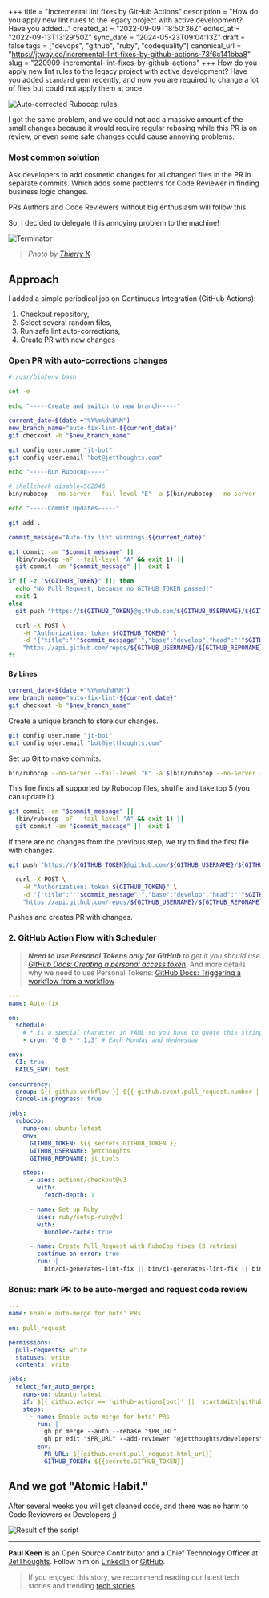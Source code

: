 +++
title = "Incremental lint fixes by GitHub Actions"
description = "How do you apply new lint rules to the legacy project with active development? Have you added..."
created_at = "2022-09-09T18:50:36Z"
edited_at = "2022-09-13T13:29:50Z"
sync_date = "2024-05-23T09:04:13Z"
draft = false
tags = ["devops", "github", "ruby", "codequality"]
canonical_url = "https://jtway.co/incremental-lint-fixes-by-github-actions-73f6c141bba8"
slug = "220909-incremental-lint-fixes-by-github-actions"
+++
How do you apply new lint rules to the legacy project with active development? Have you added `standard` gem recently, and now you are required to change a lot of files but could not apply them at once.

![Auto-corrected Rubocop rules](https://dev-to-uploads.s3.amazonaws.com/uploads/articles/rriw7035iyk4wwedexq2.png)

I got the same problem, and we could not add a massive amount of the small changes because it would require regular rebasing while this PR is on review, or even some safe changes could cause annoying problems.

### Most common solution

Ask developers to add cosmetic changes for all changed files in the PR in separate commits. Which adds some problems for Code Reviewer in finding business logic changes.

PRs Authors and Code Reviewers without big enthusiasm will follow this.

So, I decided to delegate this annoying problem to the machine!

![Terminator](https://dev-to-uploads.s3.amazonaws.com/uploads/articles/9429i3j8xv4y8ggyo3vo.jpeg)

> _Photo by [Thierry K](https://unsplash.com/@thielypics?utm_source=unsplash&utm_medium=referral&utm_content=creditCopyText)_
  
## Approach

I added a simple periodical job on Continuous Integration (GitHub Actions):

1. Checkout repository,
2. Select several random files,
3. Run safe lint auto-corrections,
4. Create PR with new changes

### Open PR with auto-corrections changes

```bash
#!/usr/bin/env bash

set -e

echo "-----Create and switch to new branch-----"

current_date=$(date +"%Y%m%d%H%M")
new_branch_name="auto-fix-lint-${current_date}"
git checkout -b "$new_branch_name"

git config user.name "jt-bot"
git config user.email "bot@jetthoughts.com"

echo "-----Run Rubocop-----"

# shellcheck disable=SC2046
bin/rubocop --no-server --fail-level "E" -a $(bin/rubocop --no-server -L **/*.rb | sort -R | head -n 5 | tr "\n" " ")

echo "-----Commit Updates-----"

git add .

commit_message="Auto-fix lint warnings ${current_date}"

git commit -am "$commit_message" ||
  (bin/rubocop -aF --fail-level "A" && exit 1) ||
  git commit -am "$commit_message" ||  exit 1

if [[ -z "${GITHUB_TOKEN}" ]]; then
  echo "No Pull Request, because no GITHUB_TOKEN passed!"
  exit 1
else
  git push "https://${GITHUB_TOKEN}@github.com/${GITHUB_USERNAME}/${GITHUB_REPONAME}.git" -f

  curl -X POST \
    -H "Authorization: token ${GITHUB_TOKEN}" \
    -d '{"title":"'"$commit_message"'","base":"develop","head":"'"$GITHUB_USERNAME"':'"$new_branch_name"'"}' \
    "https://api.github.com/repos/${GITHUB_USERNAME}/${GITHUB_REPONAME}/pulls"
fi
```

#### By Lines

```bash
current_date=$(date +"%Y%m%d%H%M")
new_branch_name="auto-fix-lint-${current_date}"
git checkout -b "$new_branch_name"
```
Create a unique branch to store our changes.

```bash
git config user.name "jt-bot"
git config user.email "bot@jetthoughts.com"
```
Set up Git to make commits.

```bash
bin/rubocop --no-server --fail-level "E" -a $(bin/rubocop --no-server -L **/*.rb | sort -R | head -n 5 | tr "\n" " ")
```
This line finds all supported by Rubocop files, shuffle and take top 5 (you can update it).

```bash
git commit -am "$commit_message" ||
  (bin/rubocop -aF --fail-level "A" && exit 1) ||
  git commit -am "$commit_message" ||  exit 1
```
If there are no changes from the previous step, we try to find the first file with changes.

```bash
git push "https://${GITHUB_TOKEN}@github.com/${GITHUB_USERNAME}/${GITHUB_REPONAME}.git" -f

  curl -X POST \
    -H "Authorization: token ${GITHUB_TOKEN}" \
    -d '{"title":"'"$commit_message"'","base":"develop","head":"'"$GITHUB_USERNAME"':'"$new_branch_name"'"}' \
    "https://api.github.com/repos/${GITHUB_USERNAME}/${GITHUB_REPONAME}/pulls"
```
Pushes and creates PR with changes.

### 2. GitHub Action Flow with Scheduler

> _**Need to use Personal Tokens only for GitHub** to get it you should use [GitHub Docs: Creating a personal access token](https://docs.github.com/en/authentication/keeping-your-account-and-data-secure/creating-a-personal-access-token)._ And more details why we need to use Personal Tokens: [GitHub Docs: Triggering a workflow from a workflow](https://docs.github.com/en/actions/using-workflows/triggering-a-workflow#triggering-a-workflow-from-a-workflow)

```yaml
---
name: Auto-fix

on:
  schedule:
    # * is a special character in YAML so you have to quote this string
    - cron: '0 0 * * 1,3' # Each Monday and Wednesday

env:
  CI: true
  RAILS_ENV: test

concurrency:
  group: ${{ github.workflow }}-${{ github.event.pull_request.number || github.ref }}
  cancel-in-progress: true

jobs:
  rubocop:
    runs-on: ubuntu-latest
    env:
      GITHUB_TOKEN: ${{ secrets.GITHUB_TOKEN }}
      GITHUB_USERNAME: jetthoughts
      GITHUB_REPONAME: jt_tools

    steps:
      - uses: actions/checkout@v3
        with:
          fetch-depth: 1

      - name: Set up Ruby
        uses: ruby/setup-ruby@v1
        with:
          bundler-cache: true

      - name: Create Pull Request with RuboCop fixes (3 retries)
        continue-on-error: true
        run: |
          bin/ci-generates-lint-fix || bin/ci-generates-lint-fix || bin/ci-generates-lint-fix
```

### Bonus: mark PR to be auto-merged and request code review

```yaml
---
name: Enable auto-merge for bots' PRs

on: pull_request

permissions:
  pull-requests: write
  statuses: write
  contents: write

jobs:
  select_for_auto_merge:
    runs-on: ubuntu-latest
    if: ${{ github.actor == 'github-actions[bot]' ||  startsWith(github.head_ref, 'auto-') }}
    steps:
      - name: Enable auto-merge for bots' PRs
        run: |
          gh pr merge --auto --rebase "$PR_URL"
          gh pr edit "$PR_URL" --add-reviewer "@jetthoughts/developers" --add-label "Need to review"
        env:
          PR_URL: ${{github.event.pull_request.html_url}}
          GITHUB_TOKEN: ${{secrets.GITHUB_TOKEN}}
```

## And we got "Atomic Habit."

After several weeks you will get cleaned code, and there was no harm to Code Reviewers or Developers ;)

![Result of the script](https://dev-to-uploads.s3.amazonaws.com/uploads/articles/89lsilnrhv1hwto0bua3.png)

---

**Paul Keen** is an Open Source Contributor and a Chief Technology Officer at [JetThoughts](https://www.jetthoughts.com). Follow him on [LinkedIn](https://www.linkedin.com/in/paul-keen/) or [GitHub](https://github.com/pftg).
> If you enjoyed this story, we recommend reading our latest tech stories and trending [tech stories](https://jtway.co/trending).

